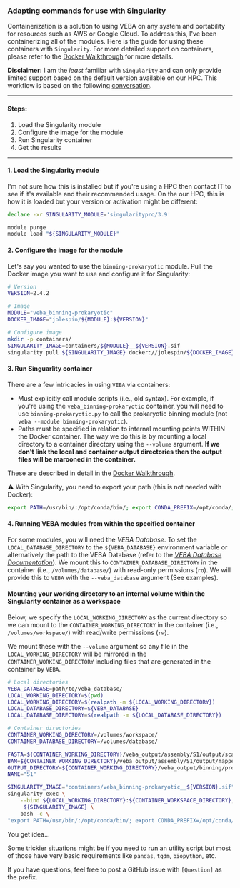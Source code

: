 ### Adapting commands for use with Singularity
Containerization is a solution to using VEBA on any system and portability for resources such as AWS or Google Cloud.  To address this, I've been containerizing all of the modules.  Here is the guide for using these containers with `Singularity`.  For more detailed support on containers, please refer to the [Docker Walkthrough](adapting_commands_for_docker.md) for more details.

**Disclaimer:** I am the *least* familiar with `Singularity` and can only provide limited support based on the default version available on our HPC.  This workflow is based on the following [conversation](https://github.com/jolespin/veba/issues/45).

_____________________________________________________

#### Steps:

1. Load the Singularity module
2. Configure the image for the module
3. Run Singularity container
4. Get the results


_____________________________________________________

#### 1. Load the Singularity module

I'm not sure how this is installed but if you're using a HPC then contact IT to see if it's available and their recommended usage. On the our HPC, this is how it is loaded but your version or activation might be different:

```bash
declare -xr SINGULARITY_MODULE='singularitypro/3.9'

module purge
module load "${SINGULARITY_MODULE}"
```

#### 2. Configure the image for the module

Let's say you wanted to use the `binning-prokaryotic` module.  Pull the Docker image you want to use and configure it for Singularity: 

```bash
# Version
VERSION=2.4.2

# Image
MODULE="veba_binning-prokaryotic"
DOCKER_IMAGE="jolespin/${MODULE}:${VERSION}"

# Configure image
mkdir -p containers/
SINGULARITY_IMAGE=containers/${MODULE}__${VERSION}.sif
singularity pull ${SINGULARITY_IMAGE} docker://jolespin/${DOCKER_IMAGE}
``` 

#### 3. Run Singuarlity container

There are a few intricacies in using `VEBA` via containers:

* Must explicitly call module scripts (i.e., old syntax).  For example, if you're using the `veba_binning-prokaryotic` container, you will need to use `binning-prokaryotic.py` to call the prokaryotic binning module (not `veba --module binning-prokaryotic`).
* Paths must be specified in relation to internal mounting points WITHIN the Docker container.  The way we do this is by mounting a local directory to a container directory using the `--volume` argument.   **If we don't link the local and container output directories then the output files will be marooned in the container.**

These are described in detail in the [Docker Walkthrough](adapting_commands_for_docker.md).

⚠️ With Singularity, you need to export your path (this is not needed with Docker):

```bash
export PATH=/usr/bin/:/opt/conda/bin/; export CONDA_PREFIX=/opt/conda/;
```

#### 4. Running VEBA modules from within the specified container

For some modules, you will need the *VEBA Database*.  To set the `LOCAL_DATABASE_DIRECTORY` to the `${VEBA_DATABASE}` environment variable or alternatively the path to the VEBA Database (refer to the [*VEBA Database Documentation*](https://github.com/jolespin/veba/blob/main/install/DATABASE.md#database-structure)). We mount this to `CONTAINER_DATABASE_DIRECTORY` in the container (i.e., `/volumes/database/`) with read-only permissions (`ro`).  We will provide this to `VEBA` with the `--veba_database` argument (See examples).

#### Mounting your working directory to an internal volume within the Singularity container as a workspace

Below, we specify the `LOCAL_WORKING_DIRECTORY` as the current directory so we can mount to the `CONTAINER_WORKING_DIRECTORY` in the container (i.e., `/volumes/workspace/`) with read/write permissions (`rw`).

We mount these with the `--volume` argument so any file in the `LOCAL_WORKING_DIRECTORY` will be mirrored in the `CONTAINER_WORKING_DIRECTORY` including files that are generated in the container by `VEBA`.

```bash
# Local directories
VEBA_DATABASE=path/to/veba_database/
LOCAL_WORKING_DIRECTORY=$(pwd)
LOCAL_WORKING_DIRECTORY=$(realpath -m ${LOCAL_WORKING_DIRECTORY})
LOCAL_DATABASE_DIRECTORY=${VEBA_DATABASE}
LOCAL_DATABASE_DIRECTORY=$(realpath -m ${LOCAL_DATABASE_DIRECTORY})

# Container directories
CONTAINER_WORKING_DIRECTORY=/volumes/workspace/
CONTAINER_DATABASE_DIRECTORY=/volumes/database/

FASTA=${CONTAINER_WORKING_DIRECTORY}/veba_output/assembly/S1/output/scaffolds.fasta
BAM=${CONTAINER_WORKING_DIRECTORY}/veba_output/assembly/S1/output/mapped.sorted.bam
OUTPUT_DIRECTORY=${CONTAINER_WORKING_DIRECTORY}/veba_output/binning/prokaryotic/
NAME="S1"

SINGULARITY_IMAGE="containers/veba_binning-prokaryotic__${VERSION}.sif"
singularity exec \
    --bind ${LOCAL_WORKING_DIRECTORY}:${CONTAINER_WORKSPACE_DIRECTORY},${LOCAL_DATABASE_DIRECTORY}:${CONTAINER_DATABASE_DIRECTORY} \
     ${SINGULARITY_IMAGE} \
    bash -c \
"export PATH=/usr/bin/:/opt/conda/bin/; export CONDA_PREFIX=/opt/conda/; binning-prokaryotic.py -f ${FASTA} -b ${BAM} -n ${NAME} -o ${OUTPUT_DIRECTORY} --veba_database ${CONTAINER_DATABASE_DIRECTORY}"
```

You get idea...

Some trickier situations might be if you need to run an utility script but most of those have very basic requirements like `pandas`, `tqdm`, `biopython`, etc.

If you have questions, feel free to post a GitHub issue with `[Question]` as the prefix.